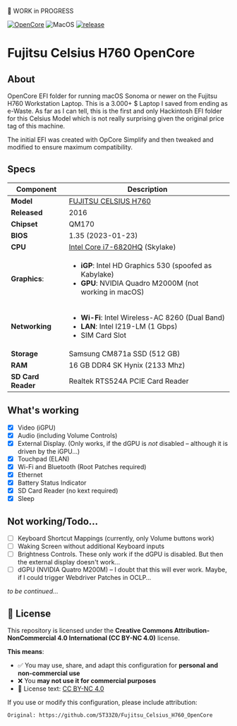 🚧 WORK in PROGRESS

[![OpenCore](https://img.shields.io/badge/OpenCore-1.0.5-cyan.svg)](https://github.com/acidanthera/OpenCorePkg/releases/latest) ![MacOS](https://img.shields.io/badge/macOS-Sonoma+-purple.svg) [![release](https://img.shields.io/badge/Download-latest-success.svg)](https://github.com/5T33Z0/Fujitsu-Celsius-H760-OpenCore/releases/latest)

# Fujitsu Celsius H760 OpenCore

## About
OpenCore EFI folder for running macOS Sonoma or newer on the Fujitsu H760 Workstation Laptop. This is a 3.000+ $ Laptop I saved from ending as e-Waste. As far as I can tell, this is the first and only Hackintosh EFI folder for this Celsius Model which is not really surprising given the original price tag of this machine. 

The initial EFI was created with OpCore Simplify and then tweaked and modified to ensure maximum compatibility.

## Specs

Component | Description
----------|------------
**Model**     | [FUJITSU CELSIUS H760](https://www.fujitsu.com/hk/products/computing/pc/workstations/celsius-h760/)
**Released**  | 2016
**Chipset**   | QM170
**BIOS**      | 1.35 (2023-01-23)
**CPU**       | [Intel Core i7-6820HQ](https://www.intel.com/content/www/us/en/products/sku/88970/intel-core-i76820hq-processor-8m-cache-up-to-3-60-ghz/specifications.html) (Skylake)
**Graphics**: | <ul><li>**iGP**: Intel HD Graphics 530 (spoofed as Kabylake) <li> **GPU**: NVIDIA Quadro M2000M (not working in macOS)
**Networking** | <ul><li>**Wi-Fi**: Intel Wireless-AC 8260 (Dual Band) <li>**LAN**: Intel I219-LM (1 Gbps) <li> SIM Card Slot
**Storage**  | Samsung CM871a SSD (512 GB)
**RAM** | 16 GB DDR4 SK Hynix (2133 Mhz)
**SD Card Reader** | Realtek RTS524A PCIE Card Reader

## What's working

- [X] Video (iGPU)
- [x] Audio (including Volume Controls)
- [x] External Display. (Only works, if the dGPU is *not* disabled – although it is driven by the iGPU…)
- [x] Touchpad (ELAN)
- [x] Wi-Fi and Bluetooth (Root Patches required)
- [x] Ethernet
- [x] Battery Status Indicator
- [X] SD Card Reader (no kext required)
- [x] Sleep

## Not working/Todo…
- [ ] Keyboard Shortcut Mappings (currently, only Volume buttons work)
- [ ] Waking Screen without additional Keyboard inputs
- [ ] Brightness Controls. These only work if the dGPU is disabled. But then the external display doesn't work…
- [ ] dGPU (NVIDIA Quatro M200M) – I doubt that this will ever work. Maybe, if I could trigger Webdriver Patches in OCLP…

*to be continued…*

## 📜 License

This repository is licensed under the **Creative Commons Attribution-NonCommercial 4.0 International (CC BY-NC 4.0)** license.

**This means**:

- ✅ You may use, share, and adapt this configuration for **personal and non-commercial use**
- ❌ You **may not use it for commercial purposes**
- 🔗 License text: [CC BY-NC 4.0](https://creativecommons.org/licenses/by-nc/4.0/)

If you use or modify this configuration, please include attribution:

`Original: https://github.com/5T33Z0/Fujitsu_Celsius_H760_OpenCore`
